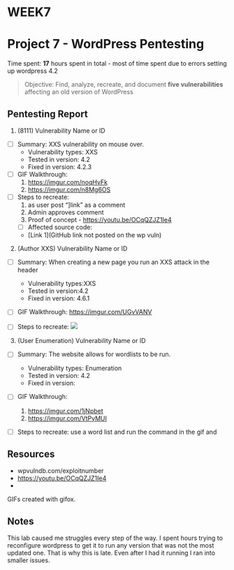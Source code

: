 # WEEK7
# Project 7 - WordPress Pentesting

Time spent: **17** hours spent in total - most of time spent due to errors
								setting up wordpress 4.2

> Objective: Find, analyze, recreate, and document **five vulnerabilities** affecting an old version of WordPress

## Pentesting Report

1. (8111) Vulnerability Name or ID
  - [ ] Summary: XXS vulnerability on mouse over. 
    - Vulnerability types: XXS
    - Tested in version: 4.2
    - Fixed in version: 4.2.3
  - [ ] GIF Walkthrough: 
	1. https://imgur.com/noqHvFk
	2. https://imgur.com/n8Mg6OS
  - [ ] Steps to recreate: 
	1. as user post “<a href="[caption code=">]</a><a title=" onmouseover=alert('test')  ">link</a>”
		as a comment
	2. Admin approves comment
	3. Proof of concept - https://youtu.be/OCqQZJZ1Ie4
    - [ ] Affected source code:
    - [Link 1](GitHub link not posted on the wp vuln)


2. (Author XXS) Vulnerability Name or ID
  - [ ] Summary: When creating a new page you run an XXS attack in the header
    - Vulnerability types:XXS
    - Tested in version:4.2
    - Fixed in version: 4.6.1
  - [ ] GIF Walkthrough: https://imgur.com/UGvVANV
  - [ ] Steps to recreate: <IMG SRC=“#” ONERROR=“alert(’xxs’)”/>



3. (User Enumeration) Vulnerability Name or ID
  - [ ] Summary: The website allows for wordlists to be run.
    - Vulnerability types: Enumeration
    - Tested in version: 4.2
    - Fixed in version: 
  - [ ] GIF Walkthrough: 
	1. https://imgur.com/1jNpbet
	2. https://imgur.com/VtPyMUI
  - [ ] Steps to recreate: use a word list and run the command in the gif and 


## Resources

- wpvulndb.com/exploitnumber
- https://youtu.be/OCqQZJZ1Ie4
- 

GIFs created with gifox.

## Notes

This lab caused me struggles every step of the way. I spent hours trying to reconfigure wordpress to get it to run any version that was not the most updated one. That is why this is late. Even after I had it running I ran into smaller issues. 
